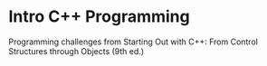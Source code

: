 # Intro C++ Programming
Programming challenges from Starting Out with C++: From Control Structures through Objects (9th ed.)
